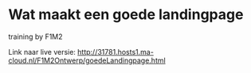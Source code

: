 # Wat maakt een goede landingpage
training by F1M2

Link naar live versie: http://31781.hosts1.ma-cloud.nl/F1M2Ontwerp/goedeLandingpage.html